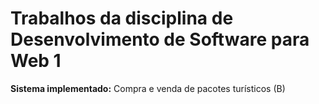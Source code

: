 <h1>Trabalhos da disciplina de Desenvolvimento de Software para Web 1</h1>

<b>Sistema implementado:</b> Compra e venda de pacotes turísticos (B)<br/>
